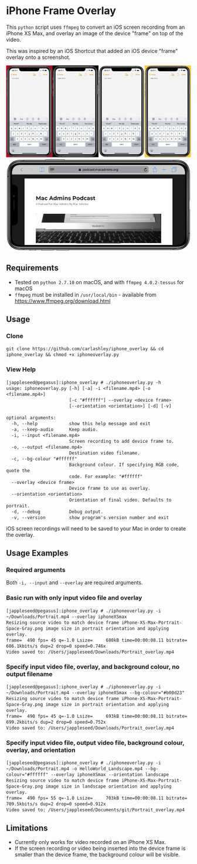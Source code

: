 # iPhone Frame Overlay
This `python` script uses `ffmpeg` to convert an iOS screen recording from an iPhone XS Max, and overlay an image of the device "frame" on top of the video.

This was inspired by an iOS Shortcut that added an iOS device "frame" overlay onto a screenshot.

![Screenshot](Device_Frame.png)
![Screenshot](Landscape.png)

## Requirements
- Tested on `python 2.7.10` on macOS, and with `ffmpeg 4.0.2-tessus` for macOS
- `ffmpeg` must be installed in `/usr/local/bin` - available from https://www.ffmpeg.org/download.html

## Usage
### Clone
```
git clone https://github.com/carlashley/iphone_overlay && cd iphone_overlay && chmod +x iphoneoverlay.py
```

### View Help
```
[jappleseed@pegasus]:iphone_overlay # ./iphoneoverlay.py -h
usage: iphoneoverlay.py [-h] [-a] -i <filename.mp4> [-o <filename.mp4>]
                        [-c "#ffffff"] --overlay <device frame>
                        [--orientation <orientation>] [-d] [-v]

optional arguments:
  -h, --help            show this help message and exit
  -a, --keep-audio      Keep audio.
  -i, --input <filename.mp4>
                        Screen recording to add device frame to.
  -o, --output <filename.mp4>
                        Destination video filename.
  -c, --bg-colour "#ffffff"
                        Background colour. If specifying RGB code, quote the
                        code. For example: "#ffffff"
  --overlay <device frame>
                        Device frame to use as overlay.
  --orientation <orientation>
                        Orientation of final video. Defaults to portrait.
  -d, --debug           Debug output.
  -v, --version         show program's version number and exit
```
iOS screen recordings will need to be saved to your Mac in order to create the overlay.

## Usage Examples
### Required arguments
Both `-i, --input` and `--overlay` are required arguments.

### Basic run with only input video file and overlay
```
[jappleseed@pegasus]:iphone_overlay # ./iphoneoverlay.py -i ~/Downloads/Portrait.mp4 --overlay iphoneXSmax
Resizing source video to match device frame iPhone-XS-Max-Portrait-Space-Gray.png image size in portrait orientation and applying overlay.
frame=  490 fps= 45 q=-1.0 Lsize=     680kB time=00:00:08.11 bitrate= 686.1kbits/s dup=2 drop=0 speed=0.746x    
Video saved to: /Users/jappleseed/Downloads/Portrait_overlay.mp4
```

### Specify input video file, overlay, and background colour, no output filename
```
[jappleseed@pegasus]:iphone_overlay # ./iphoneoverlay.py -i ~/Downloads/Portrait.mp4 --overlay iphoneXSmax --bg-colour="#b00d23"
Resizing source video to match device frame iPhone-XS-Max-Portrait-Space-Gray.png image size in portrait orientation and applying overlay.
frame=  490 fps= 45 q=-1.0 Lsize=     693kB time=00:00:08.11 bitrate= 699.2kbits/s dup=2 drop=0 speed=0.752x    
Video saved to: /Users/jappleseed/Downloads/Portrait_overlay.mp4
```

### Specify input video file, output video file, background colour, overlay, and orientation
```
[jappleseed@pegasus]:iphone_overlay # ./iphoneoverlay.py -i ~/Downloads/Portrait.mp4 -o HelloWorld_Landscape.mp4 --bg-colour="#ffffff" --overlay iphoneXSmax --orientation landscape
Resizing source video to match device frame iPhone-XS-Max-Portrait-Space-Gray.png image size in landscape orientation and applying overlay.
frame=  490 fps= 55 q=-1.0 Lsize=     703kB time=00:00:08.11 bitrate= 709.5kbits/s dup=2 drop=0 speed=0.912x
Video saved to: /Users/jappleseed/Documents/git/Portrait_overlay.mp4
```

## Limitations
- Currently only works for video recorded on an iPhone XS Max.
- If the screen recording or video being inserted into the device frame is smaller than the device frame, the background colour will be visible.
